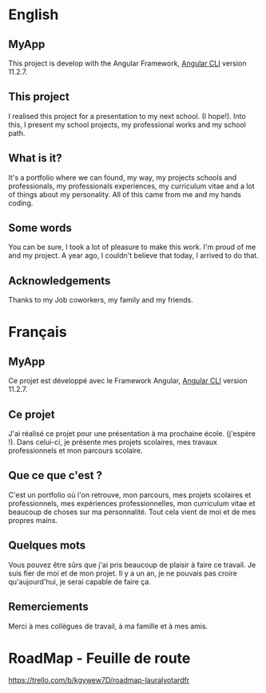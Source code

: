 # English
## MyApp

This project is develop with the Angular Framework, [Angular CLI](https://github.com/angular/angular-cli) version 11.2.7.

## This project

I realised this project for a presentation to my next school. (I  hope!).
Into this, I present my school projects, my professional works and my school path.

## What is it?

It's a portfolio where we can found, my way, my projects schools and professionals, my professionals experiences, my curriculum vitae and a lot of things about my personality. 
All of this came from me and my hands coding.

## Some words
You can be sure, I took a lot of pleasure to make this work. I'm proud of me and my project. A year ago, I couldn't believe that today, I arrived to do that.

## Acknowledgements
Thanks to my Job coworkers, my family and my friends.

# Français
## MyApp

Ce projet est développé avec le Framework Angular, [Angular CLI](https://github.com/angular/angular-cli) version 11.2.7.


## Ce projet

J'ai réalisé ce projet pour une présentation à ma prochaine école. (j'espère !).
Dans celui-ci, je présente mes projets scolaires, mes travaux professionnels et mon parcours scolaire.

## Que ce que c'est ?
C'est un portfolio où l'on retrouve, mon parcours, mes projets scolaires et professionnels, mes expériences professionnelles, mon curriculum vitae et beaucoup de choses sur ma personnalité. 
Tout cela vient de moi et de mes propres mains.

## Quelques mots
Vous pouvez être sûrs que j'ai pris beaucoup de plaisir à faire ce travail. Je suis fier de moi et de mon projet. Il y a un an, je ne pouvais pas croire qu'aujourd'hui, je serai capable de faire ça.

## Remerciements
Merci à mes collègues de travail, à ma famille et à mes amis.

# RoadMap - Feuille de route

https://trello.com/b/kgywew7D/roadmap-lauralyotardfr
